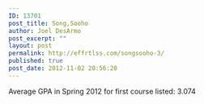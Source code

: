 ```yaml
---
ID: 13701
post_title: Song,Sooho
author: Joel DesArmo
post_excerpt: ""
layout: post
permalink: http://effrtlss.com/songsooho-3/
published: true
post_date: 2012-11-02 20:56:20
---
```

<p>Average GPA in Spring 2012 for first course listed: 3.074</p>